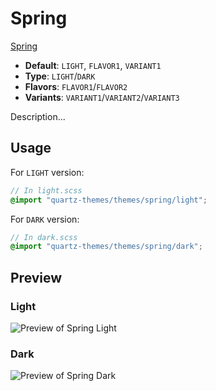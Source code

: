 # Spring

[Spring](https://github.com/MateusHenriquegringo)

- **Default**: `LIGHT`, `FLAVOR1`, `VARIANT1`
- **Type**: `LIGHT`/`DARK`
- **Flavors**: `FLAVOR1`/`FLAVOR2`
- **Variants**: `VARIANT1`/`VARIANT2`/`VARIANT3`

Description...

## Usage

For `LIGHT` version:

```scss
// In light.scss
@import "quartz-themes/themes/spring/light";
```

For `DARK` version:

```scss
// In dark.scss
@import "quartz-themes/themes/spring/dark";
```

## Preview

### Light

![Preview of Spring Light](preview-light.png)

### Dark

![Preview of Spring Dark](preview-dark.png)
